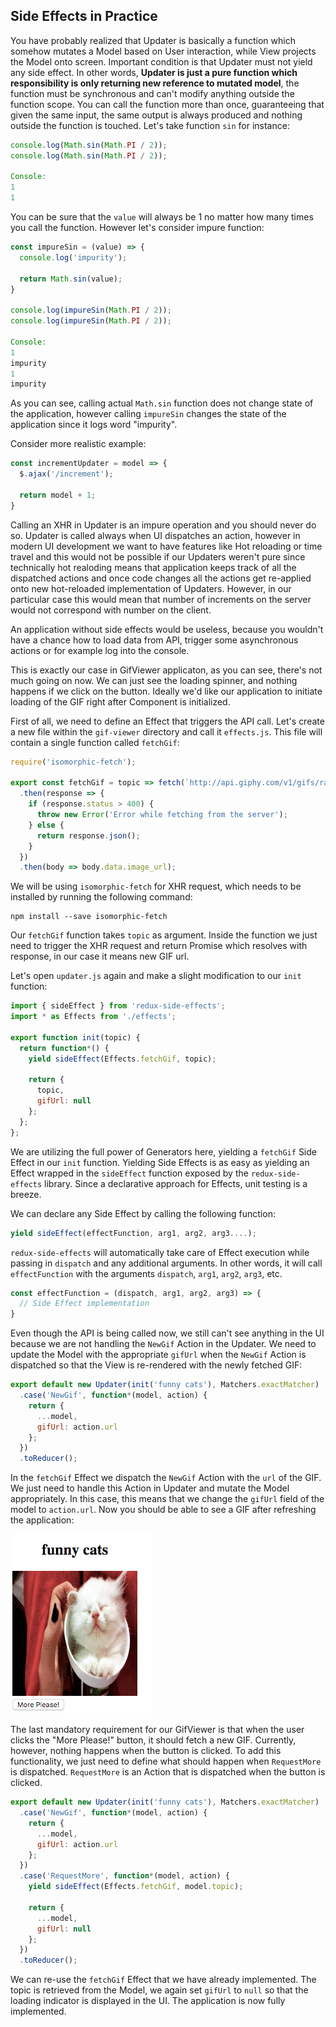 ## Side Effects in Practice

You have probably realized that Updater is basically a function which somehow mutates a Model based on User interaction, while View projects the Model onto screen. Important condition is that Updater must not yield any side effect. In other words, **Updater is just a pure function which responsibility is only returning new reference to mutated model**, the function must be synchronous and can't modify anything outside the function scope. You can call the function more than once, guaranteeing that given the same input, the same output is always produced and nothing outside the function is touched. Let's take function `sin` for instance:

```javascript
console.log(Math.sin(Math.PI / 2));
console.log(Math.sin(Math.PI / 2));

Console:
1
1
```

You can be sure that the `value` will always be 1 no matter how many times you call the function. However let's consider impure function:

```javascript
const impureSin = (value) => {
  console.log('impurity');

  return Math.sin(value);
}

console.log(impureSin(Math.PI / 2));
console.log(impureSin(Math.PI / 2));

Console:
1
impurity
1
impurity
```

As you can see, calling actual `Math.sin` function does not change state of the application, however calling `impureSin` changes the state of the application since it logs word "impurity".

Consider more realistic example:

```javascript
const incrementUpdater = model => {
  $.ajax('/increment');
  
  return model + 1;
}
```

Calling an XHR in Updater is an impure operation and you should never do so. Updater is called always when UI dispatches an action, however in modern UI development we want to have features like Hot reloading or time travel and this would not be possible if our Updaters weren't pure since technically hot realoding means that application keeps track of all the dispatched actions and once code changes all the actions get re-applied onto new hot-reloaded implementation of Updaters. However, in our particular case this would mean that number of increments on the server would not correspond with number on the client.

An application without side effects would be useless, because you wouldn't have a chance how to load data from API, trigger some asynchronous actions or for example log into the console.

This is exactly our case in GifViewer applicaton, as you can see, there's not much going on now. We can just see the loading spinner, and nothing happens if we click on the button. Ideally we'd like our application to initiate loading of the GIF right after Component is initialized.

First of all, we need to define an Effect that triggers the API call. Let's create a new file within the `gif-viewer` directory and call it `effects.js`. This file will contain a single function called `fetchGif`:

```javascript
require('isomorphic-fetch');

export const fetchGif = topic => fetch(`http://api.giphy.com/v1/gifs/random?api_key=dc6zaTOxFJmzC&tag=${topic}`)
  .then(response => {
    if (response.status > 400) {
      throw new Error('Error while fetching from the server');
    } else {
      return response.json();
    }
  })
  .then(body => body.data.image_url);
```

We will be using `isomorphic-fetch` for XHR request, which needs to be installed by running the following command:

```
npm install --save isomorphic-fetch
```

Our `fetchGif` function takes `topic` as argument. Inside the function we just need to trigger the XHR request and return Promise which resolves with response, in our case it means new GIF url.

Let's open `updater.js` again and make a slight modification to our `init` function:

```javascript
import { sideEffect } from 'redux-side-effects';
import * as Effects from './effects';

export function init(topic) {
  return function*() {
    yield sideEffect(Effects.fetchGif, topic);

    return {
      topic,
      gifUrl: null
    };
  };
};

```

We are utilizing the full power of Generators here, yielding a `fetchGif` Side Effect in our `init` function. Yielding Side Effects is as easy as yielding an Effect wrapped in the `sideEffect` function exposed by the `redux-side-effects` library. Since a declarative approach for Effects, unit testing is a breeze.

We can declare any Side Effect by calling the following function:

```javascript
yield sideEffect(effectFunction, arg1, arg2, arg3....);
```

`redux-side-effects` will automatically take care of Effect execution while passing in `dispatch` and any additional arguments. In other words, it will call `effectFunction` with the arguments `dispatch`, `arg1`, `arg2`, `arg3`, etc.

```javascript
const effectFunction = (dispatch, arg1, arg2, arg3) => {
  // Side Effect implementation
}
```

Even though the API is being called now, we still can't see anything in the UI because we are not handling the `NewGif` Action in the Updater. We need to update the Model with the appropriate `gifUrl` when the `NewGif` Action is dispatched so that the View is re-rendered with the newly fetched GIF:

```javascript
export default new Updater(init('funny cats'), Matchers.exactMatcher)
  .case('NewGif', function*(model, action) {
    return {
      ...model,
      gifUrl: action.url
    };
  })
  .toReducer();

```

In the `fetchGif` Effect we dispatch the `NewGif` Action with the `url` of the GIF. We just need to handle this Action in Updater and mutate the Model appropriately. In this case, this means that we change the `gifUrl` field of the model to `action.url`. Now you should be able to see a GIF after refreshing the application:

![gif-viewer-2](../assets/6.png)

The last mandatory requirement for our GifViewer is that when the user clicks the "More Please!" button, it should fetch a new GIF. Currently, however, nothing happens when the button is clicked. To add this functionality, we just need to define what should happen when `RequestMore` is dispatched. `RequestMore` is an Action that is dispatched when the button is clicked.

```javascript
export default new Updater(init('funny cats'), Matchers.exactMatcher)
  .case('NewGif', function*(model, action) {
    return {
      ...model,
      gifUrl: action.url
    };
  })
  .case('RequestMore', function*(model, action) {
    yield sideEffect(Effects.fetchGif, model.topic);

    return {
      ...model,
      gifUrl: null
    };
  })
  .toReducer();
```

We can re-use the `fetchGif` Effect that we have already implemented. The topic is retrieved from the Model, we again set `gifUrl` to `null` so that the loading indicator is displayed in the UI. The application is now fully implemented.